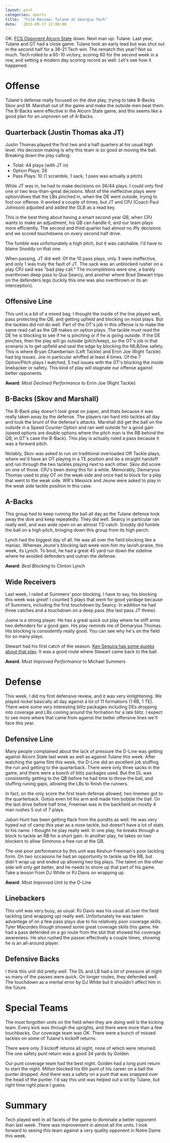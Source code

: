 ```yaml
---
layout: post
categories: sports
title:  "Film Review: Tulane at Georgia Tech"
date:   2015-09-17 12:00:00
---
```


OK. [FCS Opponent Alcorn State](/georgia-tech/2015/09/11/alcorn-state-at-georgia-tech-film-offense.html) down. Next man up: Tulane. Last year, Tulane and GT had a close game. Tulane took an early lead but was shut out in the second half for a 38-21 Tech win. The rematch this year? Not so much. Tech rolled to a 65-10 victory, scoring 60 for the second week in a row, and setting a modern day scoring record as well. Let's see how it happened.

<!--break-->


# Offense

Tulane's defense really focused on the dive play, trying to take B-Backs Skov and M. Marshall out of the game and make the outside men beat them. The B-Backs were effective in the Alcorn State game, and this seems like a good plan for an unproven set of A-Backs.

## Quarterback (Justin Thomas aka JT)

Justin Thomas played the first two and a half quarters at his usual high level. His decision making is why this team is so good at moving the ball. Breaking down the play calling:

- Total: 44 plays (with JT in)
- Option Plays: 26
- Pass Plays: 10 (1 scramble, 1 sack, 1 pass was actually a pitch)

While JT was in, he had to make decisions on 36/44 plays. I could only find one or two less-than-great decisions. Most of the ineffective plays were option/dives that the LBs pinched in, when the DE went outside, trying to fool our offense. It worked a couple of times, but JT and CPJ (Coach Paul Johnson) adjusted and added the OLB as a read key.

This is the best thing about having a smart second year QB, when CPJ wants to make an adjustment, his QB can handle it, and our team plays more efficiently. The second and third quarter had almost no iffy decisions and we scored touchdowns on every second half drive.

The fumble was unfortunately a high pitch, but it was catchable. I'd have to blame Snoddy on that one.

When passing, JT did well. Of the 10 pass plays, only 3 were ineffective, and only 1 was truly the fault of JT. The sack was an unblocked rusher on a play CPJ said was "bad play call." The incompletions were one, a barely overthrown deep pass to Qua Searcy, and another where Brad Stewart trips on the defenders legs (luckily this one was also overthrown or its an interception).

## Offensive Line

This unit is a bit of a mixed bag. I thought the inside of the line played well, pass protecting the QB, and getting upfield and blocking on most plays. But the tackles did not do well. Part of the OT's job in this offense is to make the same read call as the QB makes on option plays. The tackle must read the DE he is blocking to see if he is pinching or if he is going outside. If the DE pinches, then the play will go outside (pitch/keep), so the OT's job in that scenario is to get upfield and seal the edge by blocking the MLB/low safety. This is where Bryan Chamberlain (Left Tackle) and Errin Joe (Right Tackle) had big issues. Joe in particular whiffed at least 4 times. Of the 7 Option/Pitch plays I watched, 5 had issues with the OT's blocking the inside linebacker or safety. This kind of play will stagnate our offense against better opponents.

**Award**: _Most Declined Performance_ to Errin Joe (Right Tackle)

## B-Backs (Skov and Marshall)

The B-Back play doesn't look great on paper, and thats because it was really taken away by the defense. The players ran hard into tackles all day and took the brunt of the defense's attacks. Marshall did get the ball on the outside in a Speed Counter Option and ran well outside for a good gain (speed options are double options where the pitch man is the RB behind the QB, in GT's case the B-Back). This play is actually ruled a pass because it was a forward pitch.

Notably, Skov was asked to run on traditional overloaded Off Tackle plays, where we'd have an OT playing in a TE position and do a straight handoff and run through the two tackles playing next to each other. Skov did score on one of those. CPJ's been doing this for a while. Memorably, Demaryius Thomas used to play OT on the weak side and once had to block for a play that went to the weak side. WR's Messick and Jeune were asked to play in the weak side tackle position in this case.

## A-Backs

This group had to keep running the ball all day as the Tulane defense took away the dive and keep repeatedly. They did well. Searcy in particular ran really well, and was wide open on an almost TD catch. Snoddy did fumble the ball on a high pitch, bringing down this group from its high perch.

Lynch had the biggest day of all. He was all over the field blocking like a maniac. Whereas Jeune's blocking last week won him my lavish praise, this week, its Lynch. To boot, he had a great 45 yard run down the sideline where he avoided defenders and outran the defense.

**Award**: _Best Blocking_ to Clinton Lynch

## Wide Receivers

Last week, I railed at Summers' poor blocking. I have to say, his blocking this week was _great_! I counted 5 plays that went for good yardage because of Summers, including the first touchdown by Searcy. In addition he had three catches and a touchdown on a deep pass (the last pass JT threw).

Juene is a strong player. He has a great quick out play where he stiff arms two defenders for a good gain. His play reminds me of Demaryius Thomas. His blocking is consistently really good. You can see why he's on the field for so many plays.

Stewart had his first catch of the season. [Ken Seguira has some quotes about that play](http://georgiatech.blog.ajc.com/2015/09/15/4-tech-notes-including-justin-thomas-thoughts-on-cfp-rudy/). It was a good route where Stewart came back to the ball.

**Award**: _Most Improved Performance_ to Michael Summers

# Defense

This week, I did my first defensive review, and it was very enlightening. We played nickel basically all day against a lot of 11 formations (1 RB, 1 TE). There were some very interesting blitz packages including DEs dropping into coverage and LBs coming around the formation for a late blitz. I expect to see more where that came from against the better offensive lines we'll face this year.

## Defensive Line

Many people complained about the lack of pressure the D-Line was getting against Alcorn State last week as well as against Tulane this week. After watching the game film this week, the D-Line did an excellent job stuffing the run and getting to the quarterback. There were only three sacks in the game, and there were a bunch of blitz packages used. But the DL was consistently getting to the QB before he had time to throw the ball, and stuffing runing gaps, allowing the LBs to finish the runners.

In fact, on the only score the first team defense allowed, two linemen got to the quarterback. Gotsis even hit his arm and made him bobble the ball. On the last drive before half time, Freeman was in the backfield on mostly 4 man rushes 5 out of 7 plays.

Jabari Hunt has been getting flack from the pundits as well. He was very hyped out of camp this year as a nose tackle, but doesn't have a lot of stats to his name. I thought he play really well. In one play, he breaks through a block to tackle an RB for a short gain. In another play, he takes on two blockers to allow Simmons a free run at the QB.

The one poor performance by this unit was Keshun Freeman's poor tackling form. On two occasions he had an opportunity to tackle up the RB, but didn't wrap up and ended up allowing two big plays. The talent on the other side will only get better, and he needs to shore up that part of his game. Take a lesson from DJ White or PJ Davis on wrapping up.

**Award**: _Most Improved Unit_ to the D-Line

## Linebackers

This unit was very busy, as usual. PJ Davis was his usual all over the field tackling (and wrapping up) really well. Unfortunately he was taken advantage of on a few pass plays due to his relatively poor coverage skills. Tyler Macordes though showed some great coverage skills this game. He had a pass defended on a go route from the slot that showed his coverage awareness. He also rushed the passer effectively a couple times, showing he is an all-around player.

## Defensive Backs

I think this unit did pretty well. The DL and LB had a lot of pressure all night so many of the passes were quick. On longer routes, they defended well. The touchdown as a mental error by DJ White but it shouldn't affect him in the future.

# Special Teams

The most forgotten units on the field when they are doing well is the kicking team. Every kick was through the uprights, and there were more than a few touchbacks. Our coverage team was OK. There were a bunch of missed tackles on some of Tulane's kickoff returns.

There were only 3 kickoff returns all night, none of which were returned. The one safety punt return was a good 34 yards by Golden.

Our punt coverage team had the best night. Golden had a long punt return to start the night. Milton blocked his 6th punt of his career on a ball the punter dropped. And there was a safety on a punt that was snapped over the head of the punter. I'd say this unit was helped out a lot by Tulane, but right time right place I guess.

# Summary

Tech played well in all facets of the game to dominate a better opponent than last week. There was improvement in almost all the units. I look forward to seeing this team against a very quality opponent in Notre Dame this week.

